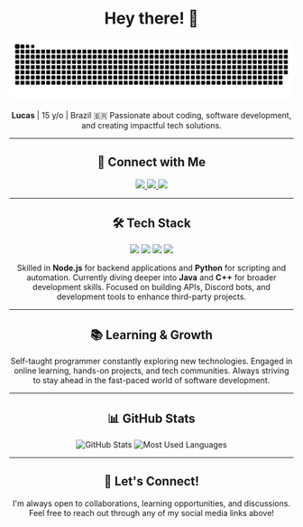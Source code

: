<h1 align="center">
  Hey there! 👋
</h1>

<p align="center">
  <img src="https://github.com/bimashazaman/Github-snake-SVG/blob/master/snake.svg" />
</p>

<p align="center">
  <strong>Lucas</strong> | 15 y/o | Brazil 🇧🇷  
  Passionate about coding, software development, and creating impactful tech solutions.
</p>

---

<h2 align="center">🚀 Connect with Me</h2>

<p align="center">
  <a href="https://discord.com/users/1036018691562803260">
    <img src="https://img.shields.io/badge/-Discord-7289DA?style=for-the-badge&logo=discord&logoColor=white">
  </a>
  <a href="https://www.instagram.com/emptydev/">
    <img src="https://img.shields.io/badge/-Instagram-E4405F?style=for-the-badge&logo=instagram&logoColor=white">
  </a>
  <a href="https://github.com/emptydev1">
    <img src="https://img.shields.io/badge/-GitHub-181717?style=for-the-badge&logo=github&logoColor=white">
  </a>
</p>

---

<h2 align="center">🛠️ Tech Stack</h2>

<p align="center">
  <img src="https://img.shields.io/badge/-Node.js-339933?style=for-the-badge&logo=Node.js&logoColor=white">
  <img src="https://img.shields.io/badge/-Python-3776AB?style=for-the-badge&logo=Python&logoColor=white">
  <img src="https://img.shields.io/badge/-Java-007396?style=for-the-badge&logo=Java&logoColor=white">
  <img src="https://img.shields.io/badge/-C++-00599C?style=for-the-badge&logo=C%2B%2B&logoColor=white">
</p>

<p align="center">
  Skilled in <strong>Node.js</strong> for backend applications and <strong>Python</strong> for scripting and automation.  
  Currently diving deeper into <strong>Java</strong> and <strong>C++</strong> for broader development skills.  
  Focused on building APIs, Discord bots, and development tools to enhance third-party projects.
</p>

---

<h2 align="center">📚 Learning & Growth</h2>

<p align="center">
  Self-taught programmer constantly exploring new technologies.  
  Engaged in online learning, hands-on projects, and tech communities.  
  Always striving to stay ahead in the fast-paced world of software development.
</p>

---

<h2 align="center">📊 GitHub Stats</h2>

<p align="center">
  <img src="https://github-readme-stats.vercel.app/api?username=emptydev1&show_icons=true&count_private=true&include_all_commits=true&theme=github_dark&hide_border=true" alt="GitHub Stats" />
  <img src="https://github-readme-stats.vercel.app/api/top-langs/?username=emptydev1&layout=compact&show_icons=true&theme=github_dark&hide_border=true" alt="Most Used Languages" />
</p>

---

<h2 align="center">📩 Let's Connect!</h2>

<p align="center">
  I'm always open to collaborations, learning opportunities, and discussions.  
  Feel free to reach out through any of my social media links above!
</p>